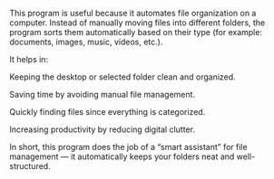 This program is useful because it automates file organization on a computer. Instead of manually moving files into different folders, the program sorts them automatically based on their type (for example: documents, images, music, videos, etc.).

It helps in:

Keeping the desktop or selected folder clean and organized.

Saving time by avoiding manual file management.

Quickly finding files since everything is categorized.

Increasing productivity by reducing digital clutter.

In short, this program does the job of a “smart assistant” for file management — it automatically keeps your folders neat and well-structured.

